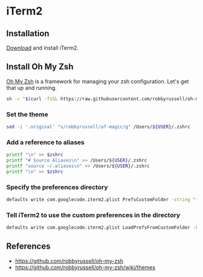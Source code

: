 # iTerm2

## Installation

[Download](https://www.iterm2.com/downloads.html) and install iTerm2.

## Install Oh My Zsh

[Oh My Zsh](https://github.com/robbyrussell/oh-my-zsh) is a framework for managing your zsh configuration. Let's get that up and running.

```bash
sh -c "$(curl -fsSL https://raw.githubusercontent.com/robbyrussell/oh-my-zsh/master/tools/install.sh)"
```

### Set the theme

```bash
sed -i '.original' "s/robbyrussell/af-magic/g" /Users/${USER}/.zshrc
```

### Add a reference to aliases

```bash
printf "\n" >> $zshrc
printf "# Source Aliases\n" >> /Users/${USER}/.zshrc
printf "source ~/.aliases\n" >> /Users/${USER}/.zshrc
printf "\n" >> $zshrc
```

### Specify the preferences directory

```bash
defaults write com.googlecode.iterm2.plist PrefsCustomFolder -string "~/Dropbox/DAS/Software/iTerm2"
```

### Tell iTerm2 to use the custom preferences in the directory

```bash
defaults write com.googlecode.iterm2.plist LoadPrefsFromCustomFolder -bool true
```

## References

* https://github.com/robbyrussell/oh-my-zsh
* https://github.com/robbyrussell/oh-my-zsh/wiki/themes
